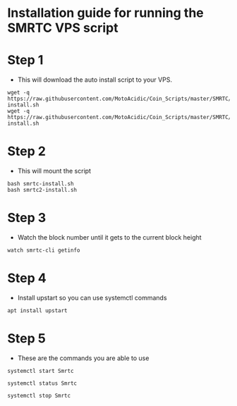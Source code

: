 # Installation guide for running the SMRTC VPS script
# Step 1
  * This will download the auto install script to your VPS.
```    
wget -q https://raw.githubusercontent.com/MotoAcidic/Coin_Scripts/master/SMRTC/smrtc-install.sh
wget -q https://raw.githubusercontent.com/MotoAcidic/Coin_Scripts/master/SMRTC/smrtc2-install.sh

```
# Step 2
  * This will mount the script 
```
bash smrtc-install.sh
bash smrtc2-install.sh
```

# Step 3
  * Watch the block number until it gets to the current block height
```
watch smrtc-cli getinfo

```

# Step 4
  * Install upstart so you can use systemctl commands
```    
apt install upstart

```
# Step 5
  * These are the commands you are able to use
```    
systemctl start Smrtc

systemctl status Smrtc

systemctl stop Smrtc

```
